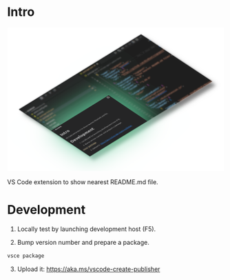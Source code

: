 # Intro

![Signpost](https://raw.githubusercontent.com/BinRoot/signpost/refs/heads/main/signpost.png)

VS Code extension to show nearest README.md file.

# Development

1. Locally test by launching development host (F5).

2. Bump version number and prepare a package.

```bash
vsce package
```

3. Upload it: https://aka.ms/vscode-create-publisher

